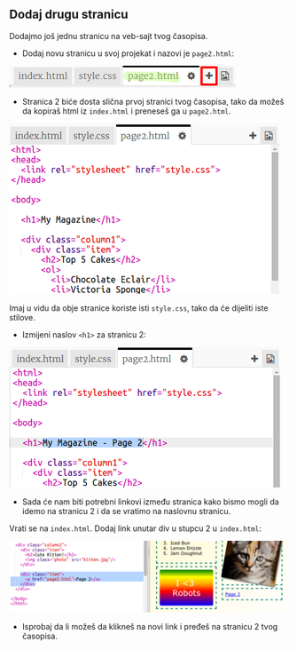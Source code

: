 ## Dodaj drugu stranicu

Dodajmo još jednu stranicu na veb-sajt tvog časopisa.

+ Dodaj novu stranicu u svoj projekat i nazovi je `page2.html`:

![screenshot](images/magazine-page2.png)

+ Stranica 2 biće dosta slična prvoj stranici tvog časopisa, tako da možeš da kopiraš html iz `index.html` i preneseš ga u `page2.html`.

![screenshot](images/magazine-page2-html.png)

Imaj u vidu da obje stranice koriste isti `style.css`, tako da će dijeliti iste stilove.

+ Izmijeni naslov `<h1>` za stranicu 2:

![screenshot](images/magazine-page2-h1.png)

+ Sada će nam biti potrebni linkovi između stranica kako bismo mogli da idemo na stranicu 2 i da se vratimo na naslovnu stranicu.

Vrati se na `index.html`. Dodaj link unutar div u stupcu 2 u `index.html`:

![screenshot](images/magazine-page2-link.png)

+ Isprobaj da li možeš da klikneš na novi link i pređeš na stranicu 2 tvog časopisa.